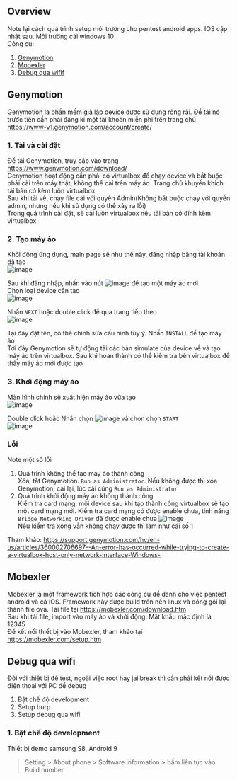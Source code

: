 ## Overview  
Note lại cách quá trình setup môi trường cho pentest android apps. IOS cập nhật sau. Môi trường cài windows 10  
Công cụ:
1. [Genymotion](#genymotion)  
2. [Mobexler](#Mobexler)  
3. [Debug qua wifif](#debug-qua-wifi)  

## Genymotion  
Genymotion là phần mềm giả lập device đươc sử dụng rộng rãi. Để tải nó trước tiên cần phải đăng kí một tài khoản miễn phí trên trang chủ
https://www-v1.genymotion.com/account/create/  

### 1. Tải và cài đặt  
Để tải Genymotion, truy cập vào trang https://www.genymotion.com/download/  
Genymotion hoạt động cần phải có virtualbox để chạy device và bắt buộc phải cài trên máy thật, không thể cài trên máy ảo. Trang chủ khuyến khích tải bản có kèm luôn
virtualbox  
Sau khi tải về, chạy file cài với quyền Admin(Không bắt buộc chạy với quyền admin, nhưng nếu khi sử dụng có thể xảy ra lỗi)  
Trong quá trình cài đặt, sẽ cài luôn virtualbox nếu tải bản có đính kèm virtualbox  
  
### 2. Tạo máy ảo  
Khởi động ứng dụng, main page sẽ như thế này, đăng nhập bằng tài khoản đã tạo  
![image](https://user-images.githubusercontent.com/22276823/132122046-18274748-6a7d-4276-8ba0-2685b2782929.png)  
  
Sau khi đăng nhập, nhấn vào nút ![image](https://user-images.githubusercontent.com/22276823/132122074-d6ebaaf6-1c04-42db-b799-0765743e857c.png) để tạo một máy ảo mới  
Chọn loại device cần tạo  
![image](https://user-images.githubusercontent.com/22276823/132122088-ac5ccbc8-b56e-4c11-9ee4-6d2b199e2602.png)  

Nhấn `NEXT` hoặc double click để qua trang tiếp theo  
![image](https://user-images.githubusercontent.com/22276823/132122115-3f7714f4-d1cb-4cd3-a527-8e6d71fb8921.png)  

Tại đây đặt tên, có thể chỉnh sửa cấu hình tùy ý. Nhấn `INSTALL` để tạo máy ảo  
Tới đây Genymotion sẽ tự động tải các bản simulate của device về và tạo máy ảo trên virtualbox. Sau khi hoàn thành có thể kiểm tra bên virtualbox để thấy máy ảo mới
được tạo  

### 3. Khởi động máy ảo  
Màn hình chính sẽ xuất hiện máy ảo vừa tạo  
![image](https://user-images.githubusercontent.com/22276823/132122226-1965ce3c-3d17-485f-b43f-e926676886df.png)  

Double click hoặc Nhấn chọn ![image](https://user-images.githubusercontent.com/22276823/132122230-0c438931-764f-4066-8007-c0d9a9d2d62d.png) và chọn chọn `START`  
![image](https://user-images.githubusercontent.com/22276823/132122239-ab61f914-2e6c-4e12-b4db-9aa7a20769da.png)  

### Lỗi  
Note một số lỗi  
1. Quá trình không thể tạo máy ảo thành công  
Xóa, tắt Genymotion. `Run as Administrator`. Nếu không được thì xóa Genymotion, cài lại, lúc cài cũng `Run as Administrator`  
2. Quá trình khởi động máy ảo không thành công  
Kiểm tra card mạng. mỗi device sau khi tạo thành công virtualbox sẽ tạo một card mạng mới. Kiểm tra card mạng có được enable chưa, tính năng `Bridge Networking Driver`
đã được enable chưa
![image](https://user-images.githubusercontent.com/22276823/132122481-26c25848-33ba-4647-ab57-ac4e3af7f54d.png)  
Nếu kiểm tra xong vẫn không chạy được thì làm như cái số 1  

Tham khảo: https://support.genymotion.com/hc/en-us/articles/360002706697--An-error-has-occurred-while-trying-to-create-a-virtualbox-host-only-network-interface-Windows- 

## Mobexler  
Mobexler là một framework tích hợp các công cụ để dành cho việc pentest android và cả IOS. Framework này được build trên nền linux và đóng gói lại thành file ova. 
Tải file tại https://mobexler.com/download.htm  
Sau khi tải file, import vào máy ảo và khởi động. Mật khẩu mặc định là 12345  
Để kết nối thiết bị vào Mobexler, tham khảo tại https://mobexler.com/setup.htm  

## Debug qua wifi  
Đối với thiết bị để test, ngoài việc root hay jailbreak thì cần phải kết nối được điện thoại với PC để debug  
1. Bật chế độ development  
2. Setup burp  
3. Setup debug qua wifi  

### 1. Bật chế độ development  
Thiết bị demo samsung S8, Android 9  
> Setting > About phone > Software information > bấm liên tục vào Build number  





